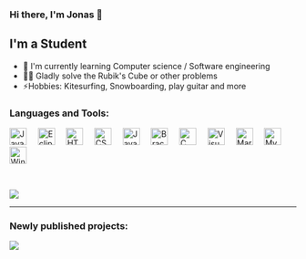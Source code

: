 ### Hi there, I'm Jonas 👋

## I'm a Student
- 🌱 I'm currently learning Computer science / Software engineering
- 🧙‍♂️ Gladly solve the Rubik's Cube or other problems
- ⚡Hobbies: Kitesurfing, Snowboarding, play guitar and more

### Languages and Tools:

<img alt="Java" height="30px" src="https://upload.wikimedia.org/wikipedia/de/e/e1/Java-Logo.svg" />&nbsp;&nbsp;&nbsp;&nbsp;
<img alt="Eclipse" height="30px" src="https://upload.wikimedia.org/wikipedia/commons/d/d0/Eclipse-Luna-Logo.svg"/>&nbsp;&nbsp;&nbsp;&nbsp;
<img alt="HTML" height="30px" src="https://upload.wikimedia.org/wikipedia/commons/6/61/HTML5_logo_and_wordmark.svg"/>&nbsp;&nbsp;&nbsp;&nbsp;
<img alt="CSS" height="30px" src="https://upload.wikimedia.org/wikipedia/commons/d/d5/CSS3_logo_and_wordmark.svg"/>&nbsp;&nbsp;&nbsp;&nbsp;
<img alt="JavaScript" height="30px" src="https://upload.wikimedia.org/wikipedia/commons/9/99/Unofficial_JavaScript_logo_2.svg"/>&nbsp;&nbsp;&nbsp;&nbsp;
<img alt="Brackets" height="30px" src="https://upload.wikimedia.org/wikipedia/commons/4/4c/Brackets_Icon.svg"/>&nbsp;&nbsp;&nbsp;&nbsp;
<img alt="C" height="30px" src="https://upload.wikimedia.org/wikipedia/commons/3/35/The_C_Programming_Language_logo.svg"/>&nbsp;&nbsp;&nbsp;&nbsp;
<img alt="Visual Studio Code" height="30px" src="https://upload.wikimedia.org/wikipedia/commons/2/2d/Visual_Studio_Code_1.18_icon.svg"/>&nbsp;&nbsp;&nbsp;&nbsp;
<img alt="MariaDB" height="30px" src="https://upload.wikimedia.org/wikipedia/commons/c/c9/MariaDB_Logo.png"/>&nbsp;&nbsp;&nbsp;&nbsp;
<img alt="MySQL" height="30px" src="https://upload.wikimedia.org/wikipedia/de/d/dd/MySQL_logo.svg"/>&nbsp;&nbsp;&nbsp;&nbsp;
<img alt="Windows Terminal" height="30px" src="https://upload.wikimedia.org/wikipedia/commons/0/01/Windows_Terminal_Logo_256x256.png"/>

<br/>

[<img src="https://github-readme-stats.vercel.app/api/top-langs/?username=Jonas-Hamburg&layout=compact">](https://github.com/Jonas-Hamburg)

---

### Newly published projects:
[<img src="https://github-readme-stats.vercel.app/api/pin/?username=Jonas-Hamburg&repo=Tic-Tac-Toe">](https://github.com/Jonas-Hamburg/Tic-Tac-Toe/)

<!---
Jonas-Hamburg/Jonas-Hamburg is a ✨ special ✨ repository because its `README.md` (this file) appears on your GitHub profile.
You can click the Preview link to take a look at your changes.
--->
